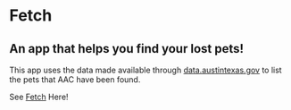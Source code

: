 # Fetch
## An app that helps you find your lost pets!

This app uses the data made available through [data.austintexas.gov](https://data.austintexas.gov/) to list the pets that AAC have been found.

See [Fetch](https://robbyfletcher.github.io/fetch/) Here!
